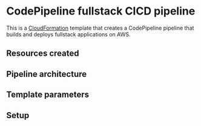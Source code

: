 # CodePipeline fullstack CICD pipeline

This is a [CloudFormation](https://docs.aws.amazon.com/AWSCloudFormation/latest/UserGuide/Welcome.html) template that creates a CodePipeline pipeline that builds and deploys fullstack applications on AWS.

## Resources created

## Pipeline architecture

## Template parameters

## Setup
